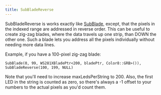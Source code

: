 ```yaml
---
title: SubBladeReverse
---
```

SubBladeReverse is works exactly like [SubBlade](subblade.md), except, that the pixels in the indexed range are addressed in reverse order. This can be useful to create zig-zag blades, where the data travels up one strip, than DOWN the other one. Such a blade lets you address all the pixels individually without needing more data lines.

Example, if you have a 100-pixel zig-zag blade:

    SubBlade(0, 99, WS281XBladePtr<200, bladePtr, Color8::GRB>()),
    SubBladeReverse(100, 199, NULL)

Note that you'll need to increase maxLedsPerString to 200.
Also, the first LED in the string is counted as zero, so there's always a -1 offset to your numbers to the actual pixels as you'd count them.
